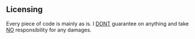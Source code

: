 ## Licensing
Every piece of code is mainly as is. I <u>DONT</u> guarantee on anything and take <u>NO</u> responsibility for any damages.
